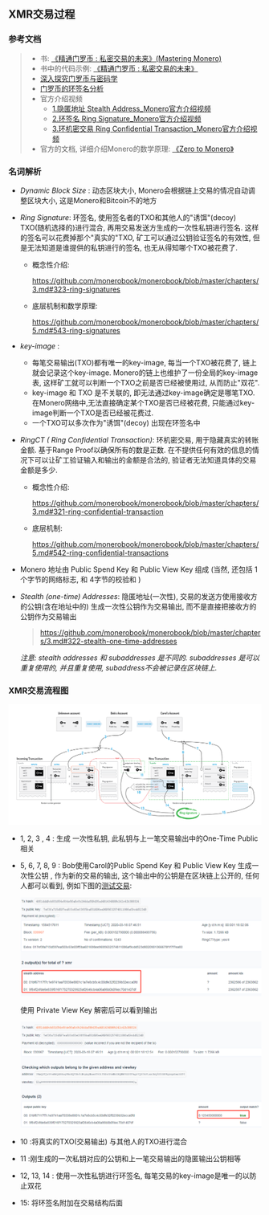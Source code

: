 ## XMR交易过程



### 参考文档

> - 书: [《精通门罗币 : 私密交易的未来》(Mastering Monero) ](https://github.com/monerobook/monerobook)
> - 书中的代码示例: [《精通门罗币 : 私密交易的未来》](https://github.com/monerobook/code)
> - [深入探究门罗币与密码学](https://medium.com/@WooKeyWallet/精通门罗币-第5章-深入探究门罗币与密码学-下篇-3dedd99f75bf)
> - [门罗币的环签名分析](https://github.com/XChainLab/documentation/blob/master/privacy/门罗币、ZEC和达世币的对比分析之二门罗币的环签名分析.md)
> - 官方介绍视频
>   - [1.隐匿地址 Stealth Address_Monero官方介绍视频](https://www.youtube.com/watch?v=bWst278J8NA)
>   - [2.环签名 Ring Signature_Monero官方介绍视频](https://www.youtube.com/watch?v=zHN_B_H_fCs)
>   - [3.环机密交易 Ring Confidential Transaction_Monero官方介绍视频](https://www.youtube.com/watch?v=M3AHp9KgTkQ)
> - 官方的文档, 详细介绍Monero的数学原理: [《Zero to Monero》](https://www.getmonero.org/library/Zero-to-Monero-1-0-0.pdf)



### 名词解析

- *Dynamic Block Size* : 动态区块大小, Monero会根据链上交易的情况自动调整区块大小, 这是Monero和Bitcoin不的地方

- *Ring Signature*: 环签名,  使用签名者的TXO和其他人的"诱饵"(decoy) TXO(随机选择的)进行混合, 再用交易发送方生成的一次性私钥进行签名.  这样的签名可以花费掉那个"真实的"TXO,  矿工可以通过公钥验证签名的有效性, 但是无法知道是谁提供的私钥进行的签名, 也无从得知哪个TXO被花费了. 

  - 概念性介绍:

    https://github.com/monerobook/monerobook/blob/master/chapters/3.md#323-ring-signatures

  - 底层机制和数学原理:

    https://github.com/monerobook/monerobook/blob/master/chapters/5.md#543-ring-signatures

- *key-image* : 

  - 每笔交易输出(TXO)都有唯一的key-image, 每当一个TXO被花费了, 链上就会记录这个key-image. Monero的链上也维护了一份全局的key-image表, 这样矿工就可以判断一个TXO之前是否已经被使用过, 从而防止"双花".  
  - key-image 和 TXO  是不关联的, 即无法通过key-image确定是哪笔TXO.  在Monero网络中,无法直接确定某个TXO是否已经被花费, 只能通过key-image判断一个TXO是否已经被花费过.
  - 一个TXO可以多次作为"诱饵"(decoy) 出现在环签名中

- *RingCT  ( Ring  Confidential  Transaction)*: 环机密交易, 用于隐藏真实的转账金额. 基于Range Proof以确保所有的数是正数.  在不提供任何有效的信息的情况下可以让矿工验证输入和输出的金额是合法的, 验证者无法知道具体的交易金额是多少.

  - 概念性介绍:

    https://github.com/monerobook/monerobook/blob/master/chapters/3.md#321-ring-confidential-transaction

  - 底层机制:

    https://github.com/monerobook/monerobook/blob/master/chapters/5.md#542-ring-confidential-transactions

- Monero 地址由  Public Spend Key 和 Public View Key 组成 (当然, 还包括 1个字节的网络标志, 和 4字节的校验和 )

- *Stealth (one-time) Addresses*:  隐匿地址(一次性),  交易的发送方使用接收方的公钥(含在地址中的) 生成一次性公钥作为交易输出,  而不是直接把接收方的公钥作为交易输出

  >  https://github.com/monerobook/monerobook/blob/master/chapters/3.md#322-stealth-one-time-addresses
  
  *注意:   stealth addresses  和   subaddresses  是不同的.  subaddresses 是可以重复使用的, 并且重复使用, subaddress不会被记录在区块链上.*
  
  





### XMR交易流程图

![](./img/XMR_tx.png)



- 1,  2, 3 , 4  :  生成 一次性私钥, 此私钥与上一笔交易输出中的One-Time Public 相关

- 5, 6, 7, 8, 9  : Bob使用Carol的Public Spend Key 和 Public View Key 生成一次性公钥 , 作为新的交易的输出, 这个输出中的公钥是在区块链上公开的, 任何人都可以看到,  例如下图的[测试交易](https://community.xmr.to/explorer/stagenet/tx/4f61ddd9cb831654e50de56a6c0b244daf89d35ad481434899b242c42b388324):

  ![](./img/stealth_address_output.png)

  使用 Private View Key 解密后可以看到输出

  ![](./img/stealth_address_output_decode.png)

- 10  :将真实的TXO(交易输出) 与其他人的TXO进行混合

- 11  :刚生成的一次私钥对应的公钥和上一笔交易输出的隐匿输出公钥相等

- 12, 13,  14 : 使用一次性私钥进行环签名,   每笔交易的key-image是唯一的以防止双花

- 15: 将环签名附加在交易结构后面



